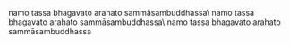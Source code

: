 namo tassa bhagavato arahato sammāsambuddhassa\\
namo tassa bhagavato arahato sammāsambuddhassa\\
namo tassa bhagavato arahato sammāsambuddhassa
